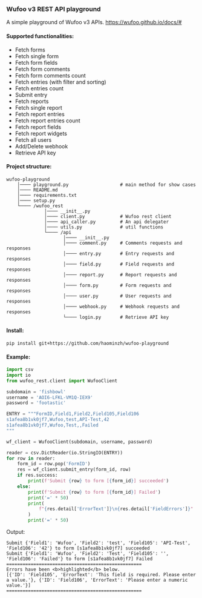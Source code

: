 ### Wufoo v3 REST API playground
A simple playground of Wufoo v3 APIs. https://wufoo.github.io/docs/#

#### Supported functionalities:
* Fetch forms
* Fetch single form
* Fetch form fields
* Fetch form comments
* Fetch form comments count
* Fetch entries (with filter and sorting)
* Fetch entries count
* Submit entry
* Fetch reports
* Fetch single report
* Fetch report entries
* Fetch report entries count
* Fetch report fields
* Fetch report widgets
* Fetch all users
* Add/Delete webhook
* Retrieve API key

#### Project structure:
```
wufoo-playground
    │──── playground.py                   # main method for show cases
    │──── README.md
    │──── requirements.txt
    │──── setup.py
    └──── /wufoo_rest
              │──── __init__.py
              │──── client.py             # Wufoo rest client
              │──── api_caller.py         # An api delegater
              │──── utils.py              # util functions
              └──── /api
                     │──── __init__.py
                     │──── comment.py     # Comments requests and responses
                     │──── entry.py       # Entry requests and responses
                     │──── field.py       # Field requests and responses
                     │──── report.py      # Report requests and responses
                     │──── form.py        # Form requests and responses
                     │──── user.py        # User requests and responses
                     │──── webhook.py     # Webhook requests and responses
                     └──── login.py       # Retrieve API key
```

#### Install:
```
pip install git+https://github.com/haominzh/wufoo-playground
```

#### Example:
```python
import csv
import io
from wufoo_rest.client import WufooClient

subdomain = 'fishbowl'
username = 'AOI6-LFKL-VM1Q-IEX9'
password = 'footastic'

ENTRY = """FormID,Field1,Field2,Field105,Field106
s1afea8b1vk0jf7,Wufoo,test,API-Test,42
s1afea8b1vk0jf7,Wufoo,Test,,Failed
"""

wf_client = WufooClient(subdomain, username, password)

reader = csv.DictReader(io.StringIO(ENTRY))
for row in reader:
    form_id = row.pop('FormID')
    res = wf_client.submit_entry(form_id, row)
    if res.success:
        print(f'Submit {row} to form [{form_id}] succeeded')
    else:
        print(f'Submit {row} to form [{form_id}] Failed')
        print('=' * 50)
        print(
            f"{res.detail['ErrorText']}\n{res.detail['FieldErrors']}"
        )
        print('=' * 50)
```
Output:
```
Submit {'Field1': 'Wufoo', 'Field2': 'test', 'Field105': 'API-Test', 'Field106': '42'} to form [s1afea8b1vk0jf7] succeeded
Submit {'Field1': 'Wufoo', 'Field2': 'Test', 'Field105': '', 'Field106': 'Failed'} to form [s1afea8b1vk0jf7] Failed
==================================================
Errors have been <b>highlighted</b> below.
[{'ID': 'Field105', 'ErrorText': 'This field is required. Please enter a value.'}, {'ID': 'Field106', 'ErrorText': 'Please enter a numeric value.'}]
==================================================
```
